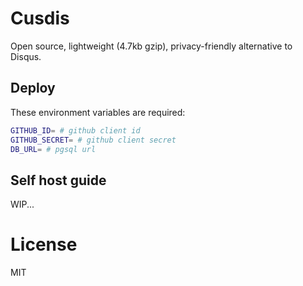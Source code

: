# Cusdis

Open source, lightweight (4.7kb gzip), privacy-friendly alternative to Disqus.

## Deploy

These environment variables are required:

```bash
GITHUB_ID= # github client id
GITHUB_SECRET= # github client secret
DB_URL= # pgsql url
```

## Self host guide

WIP...

# License

MIT